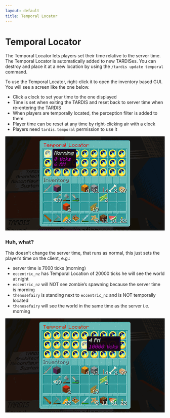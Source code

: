 ```yaml
---
layout: default
title: Temporal Locator
---
```


# Temporal Locator

The Temporal Locator lets players set their time relative to the server time. The Temporal Locator is automatically added to new TARDISes. You can destroy and place it at a new location by using the `/tardis update temporal` command.

To use the Temporal Locator, right-click it to open the inventory based GUI. You will see a screen like the one below.

- Click a clock to set your time to the one displayed
- Time is set when exiting the TARDIS and reset back to server time when re-entering the TARDIS
- When players are temporally located, the perception filter is added to them
- Player time can be reset at any time by right-clicking air with a clock
- Players need `tardis.temporal` permission to use it

![Temporal Locator](images/docs/temporal1.png)

### Huh, what?

This doesn’t change the server time, that runs as normal, this just sets the player’s time on the client, e.g.:

- server time is 7000 ticks (morning)
- `eccentric_nz` has Temporal Location of 20000 ticks he will see the world at night
- `eccentric_nz` will NOT see zombie’s spawning because the server time is morning
- `thenosefairy` is standing next to `eccentric_nz` and is NOT temporally located
- `thenosefairy` will see the world in the same time as the server i.e. morning

![Temporal Locator](images/docs/temporal2.png)

